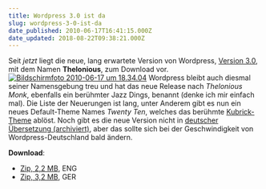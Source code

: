 ```yaml
---
title: Wordpress 3.0 ist da
slug: wordpress-3-0-ist-da
date_published: 2010-06-17T16:41:15.000Z
date_updated: 2018-08-22T09:38:21.000Z
---
```


Seit *jetzt* liegt die neue, lang erwartete Version von Wordpress, [Version 3.0](http://wordpress.org/development/2010/06/thelonious/), mit dem Namen **Thelonious**, zum Download vor.
[![Bildschirmfoto 2010-06-17 um 18.34.04](//picdump.thafaker.de/2010/06/Bildschirmfoto-2010-06-17-um-18.34.04-580x118.png)](http://picdump.thafaker.de/2010/06/Bildschirmfoto-2010-06-17-um-18.34.04.png) Wordpress bleibt auch diesmal seiner Namensgebung treu und hat das neue Release nach *Thelonious Monk*, ebenfalls ein berühmter Jazz Dings, benannt (denke ich mir einfach mal).
 Die Liste der Neuerungen ist lang, unter Anderem gibt es nun ein neues Default-Theme Names *Twenty Ten*, welches das berühmte [Kubrick-Theme](http://www.google.de/images?um=1&amp;hl=de&amp;client=firefox-a&amp;rls=org.mozilla%3Ade%3Aofficial&amp;tbs=isch%3A1&amp;sa=1&amp;q=kubrick+theme&amp;aq=f&amp;aqi=&amp;aql=&amp;oq=&amp;gs_rfai=) ablöst. Noch gibt es die neue Version nicht in [deutscher Übersetzung (archiviert)](http://web.archive.org/web/20100619150452/http://blog.wordpress-deutschland.org:80/2010/06/17/wordpress-3-0-thelonious-ist-da.html), aber das sollte sich bei der Geschwindigkeit von Wordpress-Deutschland bald ändern.

**Download**:

- [Zip, 2,2 MB](http://wordpress.org/download/), ENG
- [Zip, 3,2 MB](http://de.wordpress.org/wordpress-3.0-de_DE.zip), GER
